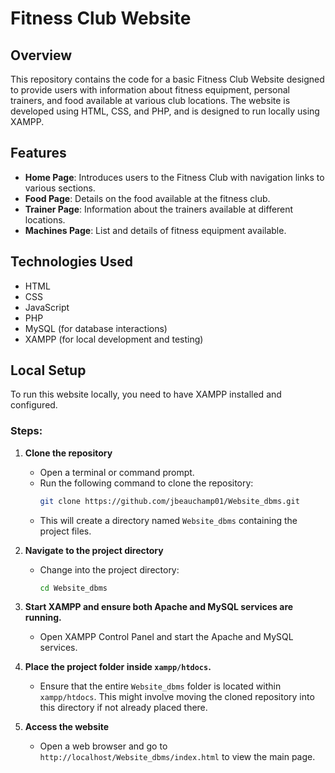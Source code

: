 # Fitness Club Website

## Overview
This repository contains the code for a basic Fitness Club Website designed to provide users with information about fitness equipment, personal trainers, and food available at various club locations. The website is developed using HTML, CSS, and PHP, and is designed to run locally using XAMPP.

## Features
- **Home Page**: Introduces users to the Fitness Club with navigation links to various sections.
- **Food Page**: Details on the food available at the fitness club.
- **Trainer Page**: Information about the trainers available at different locations.
- **Machines Page**: List and details of fitness equipment available.

## Technologies Used
- HTML
- CSS
- JavaScript
- PHP
- MySQL (for database interactions)
- XAMPP (for local development and testing)

## Local Setup
To run this website locally, you need to have XAMPP installed and configured.

### Steps:
1. **Clone the repository**
   - Open a terminal or command prompt.
   - Run the following command to clone the repository:
     ```bash
     git clone https://github.com/jbeauchamp01/Website_dbms.git
     ```
   - This will create a directory named `Website_dbms` containing the project files.

2. **Navigate to the project directory**
   - Change into the project directory:
     ```bash
     cd Website_dbms
     ```

3. **Start XAMPP and ensure both Apache and MySQL services are running.**
   - Open XAMPP Control Panel and start the Apache and MySQL services.

4. **Place the project folder inside `xampp/htdocs`.**
   - Ensure that the entire `Website_dbms` folder is located within `xampp/htdocs`. This might involve moving the cloned repository into this directory if not already placed there.

5. **Access the website**
   - Open a web browser and go to `http://localhost/Website_dbms/index.html` to view the main page.
